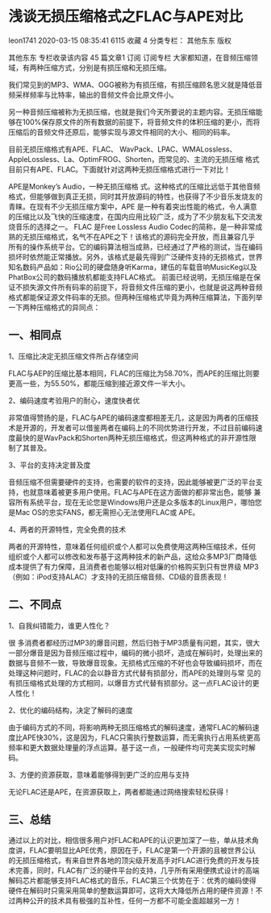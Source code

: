 # 浅谈无损压缩格式之FLAC与APE对比

leon1741 2020-03-15 08:35:41  6115  收藏 4
分类专栏： 其他东东
版权

其他东东
专栏收录该内容
45 篇文章1 订阅
订阅专栏
大家都知道，在音频压缩领域，有两种压缩方式，分别是有损压缩和无损压缩。

我们常见到的MP3、WMA、OGG被称为有损压缩，有损压缩顾名思义就是降低音频采样频率与比特率，输出的音频文件会比原文件小。

另一种音频压缩被称为无损压缩，也就是我们今天所要说的主题内容。无损压缩能够在100%保存原文件的所有数据的前提下，将音频文件的体积压缩的更小，而将压缩后的音频文件还原后，能够实现与源文件相同的大小、相同的码率。

目前无损压缩格式有APE、FLAC、 WavPack、LPAC、WMALossless、AppleLossless、La、OptimFROG、Shorten，而常见的、主流的无损压缩 格式目前只有APE、FLAC。下面就针对这两种无损压缩格式进行一下对比！

APE是Monkey’s Audio，一种无损压缩格 式。这种格式的压缩比远低于其他音频格式，但能够做到真正无损，同时其开放源码的特性，也获得了不少音乐发烧友的青睐。在现有不少无损压缩方案中，APE 是一种有着突出性能的格式，令人满意的压缩比以及飞快的压缩速度，在国内应用比较广泛，成为了不少朋友私下交流发烧音乐的选择之一。
FLAC 是Free Lossless Audio Codec的简称，是一种非常成熟的无损压缩格式，名气不在APE之下！该格式的源码完全开放，而且兼容几乎 所有的操作系统平台。它的编码算法相当成熟，已经通过了严格的测试，当在编码损坏时依然能正常播放。另外，该格式是最先得到广泛硬件支持的无损格式，世界 知名数码产品如：Rio公司的硬盘随身听Karma，建伍的车载音响MusicKeg以及PhatBox公司的数码播放机都能支持FLAC格式。
前面已经说明，无损压缩是在保证不损失源文件所有码率的前提下，将音频文件压缩的更小，也就是说这两种音频格式都能保证源文件码率的无损。但两种压缩格式毕竟为两种压缩算法，下面列举一下两种压缩格式的异同点：

## 一、相同点

1、压缩比决定无损压缩文件所占存储空间

FLAC与AEP的压缩比基本相同，FLAC的压缩比为58.70%，而APE的压缩比则要更高一些，为55.50%，都能压缩到接近源文件一半大小。

2、编码速度考验用户的耐心，速度快者优

非常值得赞扬的是，FLAC与APE的编码速度都相差无几，这是因为两者的压缩技术是开源的，开发者可以借鉴两者在编码上的不同优势进行开发，不过目前编码速度最快的是WavPack和Shorten两种无损压缩格式，但这两种格式的非开源性限制了其普及。

3、平台的支持决定普及度

音频压缩不但需要硬件的支持，也需要的软件的支持，因此能够被更广泛的平台支持，也就意味着被更多用户使用。FLAC与APE在这方面做的都非常出色，能够 兼容所有系统平台，现在无论您是Windows用户还是众多版本的Linux用户，哪怕您是Mac OS的忠实FANS，都无需担心无法使用FLAC或 APE。

4、两者的开源特性，完全免费的技术

两者的开源特性，意味着任何组织或个人都可以免费使用这两种压缩技术，任何 组织或个人都可以修改和发布基于这两种技术的新产品，这给众多MP3厂商降低成本提供了有力保障，且消费者也能够以相对低廉的价格购买到只有世界级 MP3（例如：iPod支持ALAC）才支持的无损压缩音频、CD级的音质表现！

## 二、不同点

1、自我纠错能力，谁更人性化？

很 多消费者都经历过MP3的爆音问题，然后归咎于MP3质量有问题，其实，很大一部分爆音是因为音频压缩过程中，编码的微小损坏，造成在解码时，处理出来的 数据与音频不一致，导致爆音现象。无损格式压缩的不好也会导致编码损坏，而在处理这种问题时，FLAC的会以静音方式代替有损部分，而APE的处理则与常 见的有损压缩格式处理的方式相同，以爆音方式代替有损部分。这一点FLAC设计的更人性化！

2、优化的编码结构，决定了解码的速度

由于编码方式的不同，将影响两种无损压缩格式的解码速度，通常FLAC的解码速度比APE快30%，这是因为，FLAC只需执行整数运算，而无需执行占用系统更高频率和更大数据处理量的浮点运算。基于这一点，一般硬件均可完美实现实时解码。

3、方便的资源获取，意味着能够得到更广泛的应用与支持

无论FLAC还是APE，在资源获取上，两者都能通过网络搜索轻松获得！

## 三、总结

通过以上的对比，相信很多用户对FLAC和APE的认识更加深了一些，单从技术角度讲，FLAC要明显比APE优秀，原因在于，FLAC是第一个开源的且被世界公认的无损压缩格式，有来自世界各地的顶尖级开发高手对FLAC进行免费的开发与技术完善，同时，FLAC有广泛的硬件平台的支持，几乎所有采用便携式设计的高端解码芯片都能够支持FLAC格式的音乐，FLAC第三个优势在于：优秀的编码使得硬件在解码时只需采用简单的整数运算即可，这将大大降低所占用的硬件资源！不过两种公开的技术具有极强的互补性，任何一方都不可能全面超越另一方！